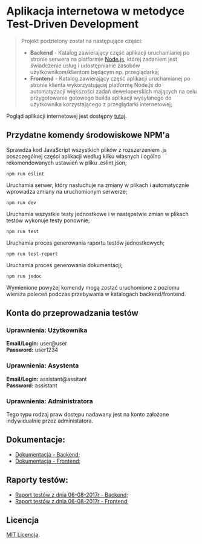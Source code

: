 # Aplikacja internetowa w metodyce Test-Driven Development

<blockquote>
 <p>Projekt podzielony został na następujące części:</p>
 <ul>
   <li><strong>Backend</strong> - Katalog zawierający część aplikacji uruchamianej po stronie serwera na platformie <a href="https://nodejs.org/en/" target="_blank" rel="help">Node.js</a>, której zadaniem jest świadczenie usług i udostępnianie zasobów użytkownikom/klientom będącym np. przeglądarką;</li>
   <li><strong>Frontend</strong> - Katalog zawierający część aplikacji uruchamianej po stronie klienta wykorzystującej platformę Node.js do automatyzacji większości zadań deweloperskich mających na celu przygotowanie gotowego builda aplikacji wysyłanego do użytkownika korzystającego z przeglądarki internetowej;</li>
 </ul>
 <p>
</blockquote>

Pogląd aplikacji internetowej jest dostępny <a href="https://www.helpdesk-app.mateusz-archicinski.pl" target="_blank" rel="help">tutaj</a>.


## Przydatne komendy środowiskowe NPM'a

Sprawdza kod JavaScript wszystkich plików z rozszerzeniem .js poszczególnej części aplikacji według kilku własnych i ogólno rekomendowanych ustawień w pliku .eslint.json;
```
npm run eslint
```

Uruchamia serwer, który nasłuchuje na zmiany w plikach i automatycznie wprowadza zmiany na uruchomionym serwerze;
```
npm run dev
```

Uruchamia wszystkie testy jednostkowe i w następstwie zmian w plikach testów wykonuje testy ponownie;
```
npm run test
```

Uruchamia proces generowania raportu testów jednostkowych;
```
npm run test-report
```

Uruchamia proces generowania dokumentacji;
```
npm run jsdoc
```

Wymienione powyżej komendy mogą zostać uruchomione z poziomu wiersza poleceń podczas przebywania w katalogach backend/frontend.


## Konta do przeprowadzania testów

### Uprawnienia: Użytkownika
**Email/Login:** user@user<br>
**Password:** user1234

### Uprawnienia: Asystenta
**Email/Login:** assistant@assitant<br>
**Password:** assistant

### Uprawnienia: Administratora
Tego typu rodzaj praw dostępu nadawany jest na konto założone indywidualnie przez administatora.


## Dokumentacje:

- <a href="https://www.helpdesk-app.mateusz-archicinski.pl/backend/docs/index.html" target="_blank" rel="help">Dokumentacja - Backend</a>;
- <a href="https://www.helpdesk-app.mateusz-archicinski.pl/frontend/docs/index.html" target="_blank" rel="help">Dokumentacja - Frontend</a>;


## Raporty testów:

- <a href="https://www.helpdesk-app.mateusz-archicinski.pl/backend/test-reports/test-report_06-08-2017.html" target="_blank" rel="help">Raport testów z dnia 06-08-2017r - Backend</a>;
- <a href="https://www.helpdesk-app.mateusz-archicinski.pl/frontend/test-reports/test-report_06-08-2017.html" target="_blank" rel="help">Raport testów z dnia 06-08-2017r - Frontend</a>;


## Licencja

<a href="https://github.com/mateuszarchicinski/TDD-Helpdesk-Web-App-Project/blob/dev/LICENSE" target="_blank" rel="help">MIT Licencja</a>.